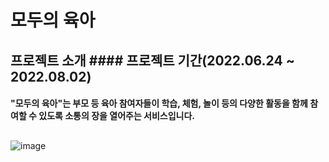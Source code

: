 # 모두의 육아
## 프로젝트 소개 #### 프로젝트 기간(2022.06.24 ~ 2022.08.02)
#### "모두의 육아"는 부모 등 육아 참여자들이 학습, 체험, 놀이 등의 다양한 활동을 함께 참여할 수 있도록 소통의 장을 열어주는 서비스입니다.


## 
![image](https://user-images.githubusercontent.com/87432361/182505336-4b93faf5-d4a4-4625-b217-cf82f9edd109.png)

